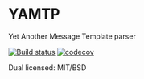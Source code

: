 # YAMTP
Yet Another Message Template parser

[![Build status](https://ci.appveyor.com/api/projects/status/fs0kc13ywvyfcufe/branch/master?svg=true)](https://ci.appveyor.com/project/nlog/yamtp/branch/master)
[![codecov](https://codecov.io/gh/nlog/yamtp/branch/master/graph/badge.svg)](https://codecov.io/gh/nlog/yamtp)



Dual licensed: MIT/BSD
